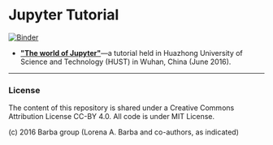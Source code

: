 # Jupyter Tutorial

[![Binder](http://mybinder.org/badge.svg)](http://mybinder.org:/repo/barbagroup/jupyter-tutorial)

* [**"The world of Jupyter"**](https://github.com/barbagroup/jupyter-tutorial/blob/master/World-of-Jupyter.md)—a tutorial held in Huazhong University of Science and Technology (HUST) in Wuhan, China (June 2016).

---

### License

The content of this repository is shared under a Creative Commons Attribution License CC-BY 4.0. All code is under MIT License.

(c) 2016 Barba group (Lorena A. Barba and co-authors, as indicated)
